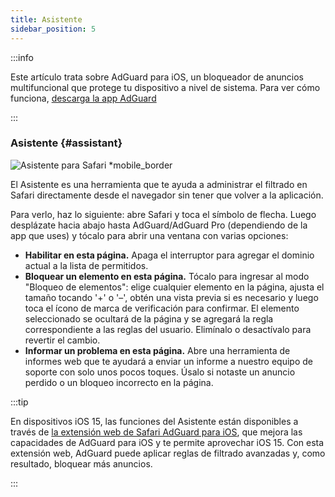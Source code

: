 ```yaml
---
title: Asistente
sidebar_position: 5
---
```


:::info

Este artículo trata sobre AdGuard para iOS, un bloqueador de anuncios multifuncional que protege tu dispositivo a nivel de sistema. Para ver cómo funciona, [descarga la app AdGuard](https://agrd.io/download-kb-adblock)

:::

### Asistente {#assistant}

![Asistente para Safari \*mobile_border](https://cdn.adtidy.org/public/Adguard/kb/iOS/features/assistant_en.jpeg)

El Asistente es una herramienta que te ayuda a administrar el filtrado en Safari directamente desde el navegador sin tener que volver a la aplicación.

Para verlo, haz lo siguiente: abre Safari y toca el símbolo de flecha. Luego desplázate hacia abajo hasta AdGuard/AdGuard Pro (dependiendo de la app que uses) y tócalo para abrir una ventana con varias opciones:

- **Habilitar en esta página.**
  Apaga el interruptor para agregar el dominio actual a la lista de permitidos.
- **Bloquear un elemento en esta página.**
  Tócalo para ingresar al modo "Bloqueo de elementos": elige cualquier elemento en la página, ajusta el tamaño tocando '+' o '–', obtén una vista previa si es necesario y luego toca el ícono de marca de verificación para confirmar. El elemento seleccionado se ocultará de la página y se agregará la regla correspondiente a las reglas del usuario. Elimínalo o desactívalo para revertir el cambio.
- **Informar un problema en esta página.**
  Abre una herramienta de informes web que te ayudará a enviar un informe a nuestro equipo de soporte con solo unos pocos toques. Úsalo si notaste un anuncio perdido o un bloqueo incorrecto en la página.

:::tip

En dispositivos iOS 15, las funciones del Asistente están disponibles a través de [la extensión web de Safari AdGuard para iOS](/adguard-for-ios/web-extension), que mejora las capacidades de AdGuard para iOS y te permite aprovechar iOS 15. Con esta extensión web, AdGuard puede aplicar reglas de filtrado avanzadas y, como resultado, bloquear más anuncios.

:::
